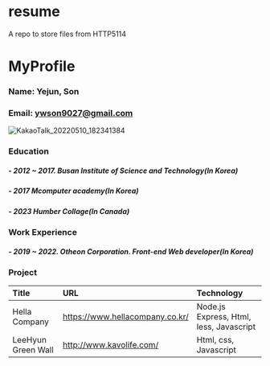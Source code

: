 # resume
A repo to store files from HTTP5114

# MyProfile
### Name: Yejun, Son
### Email: ywson9027@gmail.com
![KakaoTalk_20220510_182341384](https://github.com/sonyejun/resume/assets/62229757/c6f45177-f626-4983-a491-4d12f93e69e9)
### Education
##### - 2012 ~ 2017. Busan Institute of Science and Technology(In Korea)
##### - 2017 Mcomputer academy(In Korea)
##### - 2023 Humber Collage(In Canada)
### Work Experience
##### - 2019 ~ 2022. Otheon Corporation. Front-end Web developer(In Korea)
### Project
|Title|URL|Technology|
|:---|:---|:---|
|Hella Company|https://www.hellacompany.co.kr/|Node.js Express, Html, less, Javascript|
|LeeHyun Green Wall|http://www.kavolife.com/|Html, css, Javascript|
